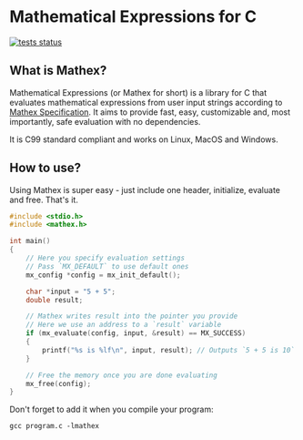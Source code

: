 # Mathematical Expressions for C

[![tests status](https://github.com/capsey/mathex-c/actions/workflows/tests.yml/badge.svg)](https://github.com/capsey/mathex-c/actions/workflows/tests.yml)

## What is Mathex?

Mathematical Expressions (or Mathex for short) is a library for C that evaluates mathematical expressions from user input strings according to [Mathex Specification](https://github.com/capsey/mathex). It aims to provide fast, easy, customizable and, most importantly, safe evaluation with no dependencies.

It is C99 standard compliant and works on Linux, MacOS and Windows.

## How to use?

Using Mathex is super easy - just include one header, initialize, evaluate and free. That's it.

```c
#include <stdio.h>
#include <mathex.h>

int main()
{
    // Here you specify evaluation settings
    // Pass `MX_DEFAULT` to use default ones
    mx_config *config = mx_init_default();

    char *input = "5 + 5";
    double result;

    // Mathex writes result into the pointer you provide
    // Here we use an address to a `result` variable
    if (mx_evaluate(config, input, &result) == MX_SUCCESS)
    {
        printf("%s is %lf\n", input, result); // Outputs `5 + 5 is 10`
    }

    // Free the memory once you are done evaluating
    mx_free(config);
}
```

Don't forget to add it when you compile your program:

```shell
gcc program.c -lmathex
```